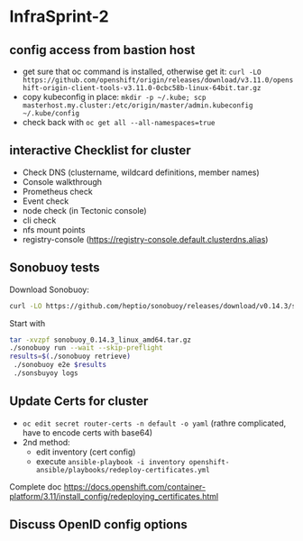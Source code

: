 # InfraSprint-2

## config access from bastion host

- get sure that oc command is installed, otherwise get it:
  ```curl -LO https://github.com/openshift/origin/releases/download/v3.11.0/openshift-origin-client-tools-v3.11.0-0cbc58b-linux-64bit.tar.gz```
- copy kubeconfig  in place:
  ```mkdir -p ~/.kube; scp masterhost.my.cluster:/etc/origin/master/admin.kubeconfig ~/.kube/config```
- check back with ```oc get all --all-namespaces=true```

## interactive Checklist for cluster

- Check DNS (clustername, wildcard definitions, member names)
- Console walkthrough
- Prometheus check
- Event check
- node check (in Tectonic console)
- cli check
- nfs mount points
- registry-console (https://registry-console.default.clusterdns.alias)

## Sonobuoy tests

Download Sonobuoy:

```sh
curl -LO https://github.com/heptio/sonobuoy/releases/download/v0.14.3/sonobuoy_0.14.3_linux_amd64.tar.gz
```

Start with 

```sh
tar -xvzpf sonobuoy_0.14.3_linux_amd64.tar.gz
./sonobuoy run --wait --skip-preflight
results=$(./sonobuoy retrieve)
 ./sonobuoy e2e $results
 ./sonsbuyoy logs
```

## Update Certs for cluster

- ```oc edit secret router-certs -n default -o yaml``` (rathre complicated, have to encode certs with base64)
- 2nd method:
  - edit inventory (cert config)
  - execute ```ansible-playbook -i inventory openshift-ansible/playbooks/redeploy-certificates.yml```

Complete doc https://docs.openshift.com/container-platform/3.11/install_config/redeploying_certificates.html

## Discuss OpenID config options

